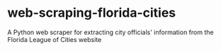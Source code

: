 # web-scraping-florida-cities
A Python web scraper for extracting city officials' information from the Florida League of Cities website
